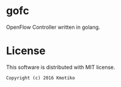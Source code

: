 gofc
==================

OpenFlow Controller written in golang.

# License

This software is distributed with MIT license.

```
Copyright (c) 2016 Kmotiko
```
